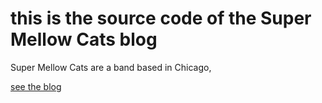 # this is the source code of the Super Mellow Cats blog

Super Mellow Cats are a band based in Chicago,

[see the blog](https://supermellowcats.github.io)
